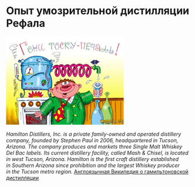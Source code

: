 # Опыт умозрительной дистилляции Рефала
![Гони тоску-печаль!](pics/goni.png)

_Hamilton Distillers, Inc. is a private family-owned and operated distillery
company, founded by Stephen Paul in 2006, headquartered in Tucson, Arizona.
The company produces and markets three Single Malt Whiskey Del Bac labels.
Its current distillery facility, called Mash & Chisel, is located in west
Tucson, Arizona. Hamilton is the first craft distillery established
in Southern Arizona since prohibition and the largest Whiskey producer
in the Tucson metro region._
[Англоязычная Википедия о гамильтоновской дистилляции][en-ham-dist]





[en-ham-dist]: https://en.wikipedia.org/wiki/Hamilton_Distillers

